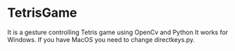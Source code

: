 # TetrisGame
It is a gesture controlling Tetris game using OpenCv and Python
It works for Windows. If you have MacOS you need to change directkeys.py.
